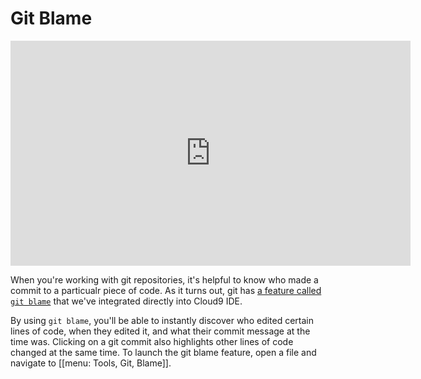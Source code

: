 # Git Blame

<iframe width="640" height="360" src="https://www.youtube.com/embed/RSXaAlBgQ2s" frameborder="0" allowfullscreen></iframe>

When you're working with git repositories, it's helpful to know who made a commit to a particualr piece of code. As it turns out, git has [a feature called `git blame`](http://www.kernel.org/pub/software/scm/git/docs/git-blame.html) that we've integrated directly into Cloud9 IDE.

By using `git blame`, you'll be able to instantly discover who edited certain lines of code, when they edited it, and what their commit message at the time was. Clicking on a git commit also highlights other lines of code changed at the same time. To launch the git blame feature, open a file and navigate to [[menu: Tools, Git, Blame]].